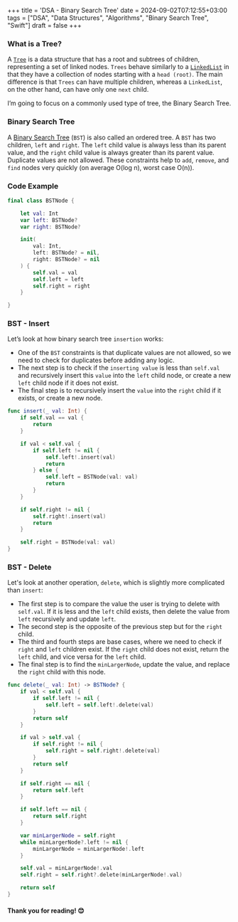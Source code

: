 +++
title = 'DSA - Binary Search Tree'
date = 2024-09-02T07:12:55+03:00
tags = ["DSA", "Data Structures", "Algorithms", "Binary Search Tree", "Swift"]
draft = false
+++

### What is a Tree?
A [`Tree`](https://en.wikipedia.org/wiki/Tree_(data_structure)) is a data structure that has a root and subtrees of children, representing a set of linked nodes. `Trees` behave similarly to a [`LinkedList`](https://dmytrosblog.substack.com/p/dsa-linked-list?r=2fepxg) in that they have a collection of nodes starting with a `head (root)`. The main difference is that `Trees` can have multiple children, whereas a `LinkedList`, on the other hand, can have only one `next` child.

I’m going to focus on a commonly used type of tree, the Binary Search Tree.

### Binary Search Tree

A [Binary Search Tree](https://en.wikipedia.org/wiki/Binary_tree) (`BST`) is also called an ordered tree. A `BST` has two children, `left` and `right`. The `left` child value is always less than its parent value, and the `right` child value is always greater than its parent value. Duplicate values are not allowed. These constraints help to `add`, `remove`, and `find` nodes very quickly (on average O(log n), worst case O(n)).

### Code Example

```swift
final class BSTNode {

    let val: Int
    var left: BSTNode?
    var right: BSTNode?

    init(
        val: Int,
        left: BSTNode? = nil,
        right: BSTNode? = nil
    ) {
        self.val = val
        self.left = left
        self.right = right
    }

}
```

### BST - Insert

Let’s look at how binary search tree `insertion` works:
- One of the `BST` constraints is that duplicate values are not allowed, so we need to check for duplicates before adding any logic.
- The next step is to check if the `inserting value` is less than `self.val` and recursively insert this `value` into the `left` child node, or create a new `left` child node if it does not exist.
- The final step is to recursively insert the `value` into the `right` child if it exists, or create a new node.

```swift 
func insert(_ val: Int) {
    if self.val == val {
        return
    }

    if val < self.val {
        if self.left != nil {
            self.left!.insert(val)
            return
        } else {
            self.left = BSTNode(val: val)
            return
        }
    }

    if self.right != nil {
        self.right!.insert(val)
        return
    }

    self.right = BSTNode(val: val)
}
```

### BST - Delete

Let's look at another operation, `delete`, which is slightly more complicated than `insert`:
- The first step is to compare the value the user is trying to delete with `self.val`. If it is less and the `left` child exists, then delete the value from `left` recursively and update `left`.
- The second step is the opposite of the previous step but for the `right` child.
- The third and fourth steps are base cases, where we need to check if `right` and `left` children exist. If the `right` child does not exist, return the `left` child, and vice versa for the `left` child.
- The final step is to find the `minLargerNode`, update the value, and replace the `right` child with this node.

```swift 
func delete(_ val: Int) -> BSTNode? {
    if val < self.val {
        if self.left != nil {
            self.left = self.left!.delete(val)
        }
        return self
    }

    if val > self.val {
        if self.right != nil {
            self.right = self.right!.delete(val)
        }
        return self
    }

    if self.right == nil {
        return self.left
    }

    if self.left == nil {
        return self.right
    }

    var minLargerNode = self.right
    while minLargerNode?.left != nil {
        minLargerNode = minLargerNode!.left
    }

    self.val = minLargerNode!.val
    self.right = self.right?.delete(minLargerNode!.val)

    return self
}
```

#### Thank you for reading! 😊
